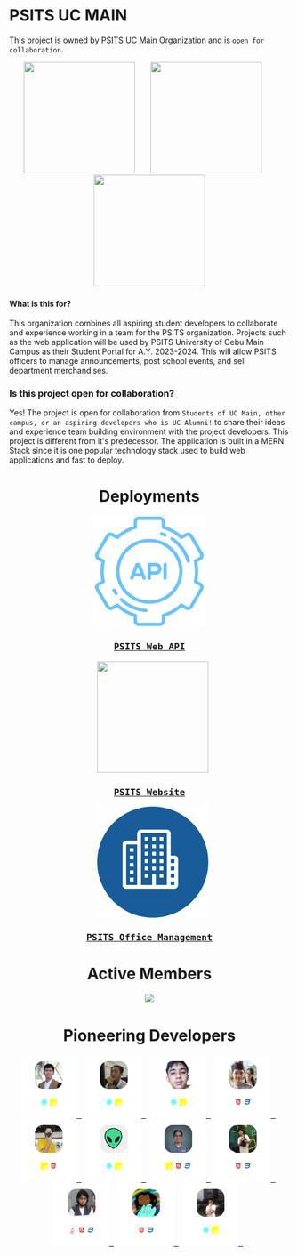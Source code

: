 # PSITS UC MAIN
This project is owned by [PSITS UC Main Organization](https://www.facebook.com/PSITS.UCmain) and is `open for collaboration`.


<p align="center">
    <img width="200" height="200" src="https://github.com/jaymar921/PSITSWebApp/blob/master/PSITSweb/static/images/uc.png">
    &nbsp;&nbsp;&nbsp;&nbsp;&nbsp;
    <img width="200" height="200" src="https://github.com/jaymar921/PSITSWebApp/blob/master/PSITSweb/static/images/CCS_LOGO.png">
    &nbsp;&nbsp;&nbsp;&nbsp;&nbsp;
    <img width="200" height="200" src="https://github.com/jaymar921/PSITSWebApp/blob/master/PSITSweb/static/images/PSITS_LOGO.png">
</p>

#### What is this for?
This organization combines all aspiring student developers to collaborate and experience working in a team for the PSITS organization. Projects such as the web application will be used by PSITS University of Cebu Main Campus as their Student Portal for A.Y. 2023-2024. This will allow PSITS officers to manage announcements, post school events, and sell department merchandises.

### Is this project open for collaboration?
Yes! The project is open for collaboration from `Students of UC Main, other campus, or an aspiring developers who is UC Alumni!` to share their ideas and experience team building environment with the project developers. This project is different from it's predecessor. The application is built in a MERN Stack since it is one popular technology stack used to build web applications and fast to deploy.

<!--
<div align="center">
    <img src="https://visitcount.itsvg.in/api?id=PSITS-UC-MAIN&label=Page%20Views&color=1&icon=6&pretty=true)](https://visitcount.itsvg.in"/>
</div>
-->

<div align="center">
    <h1>Deployments</h1>
</div>

<div align="center">
  <kbd>
      <a href="https://psits-web.vercel.app/" target="_blank">
          <img width="200" height="200" src="https://github.com/PSITS-UC-MAIN/.github/blob/main/profile/_img_api.png">
          <h3 align="center">PSITS Web API</h3>
      </a>
  </kbd>
    &nbsp;&nbsp;
  <kbd>
       <a href="https://psits-web.vercel.app/" target="_blank">
            <img width="200" height="200" src="https://github.com/jaymar921/PSITSWebApp/blob/master/PSITSweb/static/images/PSITS_LOGO.png">
            <h3 align="center">PSITS Website</h3>
       </a>
  </kbd>
    &nbsp;&nbsp;
  <kbd>
      <a href="https://psits-web.vercel.app/" target="_blank">
          <img width="200" height="200" src="https://github.com/PSITS-UC-MAIN/.github/blob/main/profile/_img_office.png">
          <h3 align="center">PSITS Office Management</h3>
       </a>
  </kbd>
</div>

<!--
<div align="center">
    <h1>Github Workflows</h1>
</div>

<div align="center">
    <a href="https://github.com/PSITS-UC-MAIN/PSITS-WEB/actions/workflows/BackendAPICI.yml" target="_blank">
        <img src="https://github.com/PSITS-UC-MAIN/PSITS-WEB/actions/workflows/BackendAPICI.yml/badge.svg">
    </a>
    <a href="https://github.com/PSITS-UC-MAIN/PSITS-WEB/actions/workflows/FrontEndCI.yml" target="_blank">
        <img src="https://github.com/PSITS-UC-MAIN/PSITS-WEB/actions/workflows/FrontEndCI.yml/badge.svg">
    </a>
    <a href="https://github.com/PSITS-UC-MAIN/PSITS-WEB/actions/workflows/OfficeManagementCI.yml" target="_blank">
        <img src="https://github.com/PSITS-UC-MAIN/PSITS-WEB/actions/workflows/OfficeManagementCI.yml/badge.svg">
    </a>
</div>
-->


<div align="center">
    <h1>Active Members</h1>
</div>

<div align="center">
    <a href="https://github.com/PSITS-UC-MAIN/psits_2024/graphs/contributors">
      <img src="https://contrib.rocks/image?repo=PSITS-UC-MAIN/psits_2024" />
    </a>
</div>


<div align="center">
    <h1>Pioneering Developers</h1>
</div>

<div align="center">
  <kbd>
      <a href="https://github.com/jaymar921" target="_blank">
          <img width="100" height="112" src="https://github.com/PSITS-UC-MAIN/.github/blob/main/profile/collaborators/jaymar921.png?raw=true">
      </a>
  </kbd>
  &nbsp;
  <kbd>
      <a href="https://github.com/Keeeyaan" target="_blank">
          <img width="100" height="112" src="https://github.com/PSITS-UC-MAIN/.github/blob/main/profile/collaborators/keeyan.png?raw=true">
      </a>
  </kbd>
  &nbsp;
  <kbd>
      <a href="https://github.com/gochuicod" target="_blank">
          <img width="100" height="112" src="https://github.com/PSITS-UC-MAIN/.github/blob/main/profile/collaborators/gochuicod.png?raw=true">
      </a>
  </kbd>
  &nbsp;
  <kbd>
      <a href="https://github.com/mikapikachu921" target="_blank">
          <img width="100" height="112" src="https://github.com/PSITS-UC-MAIN/.github/blob/main/profile/collaborators/mikapikachi921.png?raw=true">
      </a>
  </kbd>
  &nbsp;
  <kbd>
      <a href="https://github.com/Javabutdif" target="_blank">
          <img width="100" height="112" src="https://github.com/PSITS-UC-MAIN/.github/blob/main/profile/collaborators/Javabutdif.png?raw=true">
      </a>
  </kbd>
  &nbsp;
  <kbd>
      <a href="https://github.com/criticalzero123" target="_blank">
          <img width="100" height="112" src="https://github.com/PSITS-UC-MAIN/.github/blob/main/profile/collaborators/criticalzero123.png?raw=true">
      </a>
  </kbd>
  &nbsp;
  <kbd>
      <a href="https://github.com/natnat1432" target="_blank">
          <img width="100" height="112" src="https://github.com/PSITS-UC-MAIN/.github/blob/main/profile/collaborators/natnat123.png?raw=true">
      </a>
  </kbd>
  &nbsp;
  <kbd>
      <a href="https://github.com/Death84256" target="_blank">
          <img width="100" height="112" src="https://github.com/PSITS-UC-MAIN/.github/blob/main/profile/collaborators/death84256.png?raw=true">
      </a>
  </kbd>
  &nbsp;
  <kbd>
      <a href="https://github.com/TheOriginalReben" target="_blank">
          <img width="100" height="112" src="https://github.com/PSITS-UC-MAIN/.github/blob/main/profile/collaborators/TheOriginalReben.png?raw=true">
      </a>
  </kbd>
  &nbsp;
  <kbd>
      <a href="https://github.com/takiii20" target="_blank">
          <img width="100" height="112" src="https://github.com/PSITS-UC-MAIN/.github/blob/main/profile/collaborators/takiii20.png?raw=true">
      </a>
  </kbd>
  &nbsp;
  <kbd>
      <a href="https://github.com/ha-rold1999" target="_blank">
          <img width="100" height="112" src="https://github.com/PSITS-UC-MAIN/.github/blob/main/profile/collaborators/ha-rold1999.png?raw=true">
      </a>
  </kbd>
  &nbsp;
</div>
